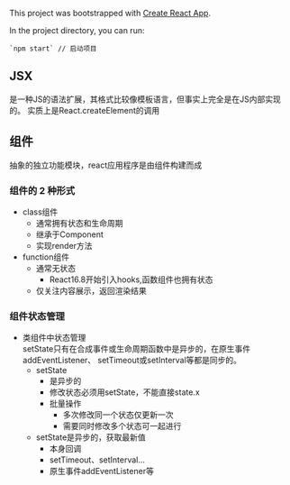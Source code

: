 This project was bootstrapped with [Create React App](https://github.com/facebook/create-react-app).

In the project directory, you can run:
```
`npm start` // 启动项目
```

## JSX
是一种JS的语法扩展，其格式比较像模板语言，但事实上完全是在JS内部实现的。
实质上是React.createElement的调用

## 组件
抽象的独立功能模块，react应用程序是由组件构建而成
### 组件的 2 种形式
+ class组件
  - 通常拥有状态和生命周期
  - 继承于Component
  - 实现render方法
+ function组件
  - 通常无状态
    * React16.8开始引入hooks,函数组件也拥有状态
  - 仅关注内容展示，返回渲染结果
### 组件状态管理
+ 类组件中状态管理<br/>
  setState只有在合成事件或生命周期函数中是异步的，在原生事件addEventListener、
  setTimeout或setInterval等都是同步的。
  - setState
    * 是异步的
    * 修改状态必须用setState，不能直接state.x
    * 批量操作
      + 多次修改同一个状态仅更新一次
      + 需要同时修改多个状态可一起进行
  - setState是异步的，获取最新值
    * 本身回调
    * setTimeout、setInterval...
    * 原生事件addEventListener等

